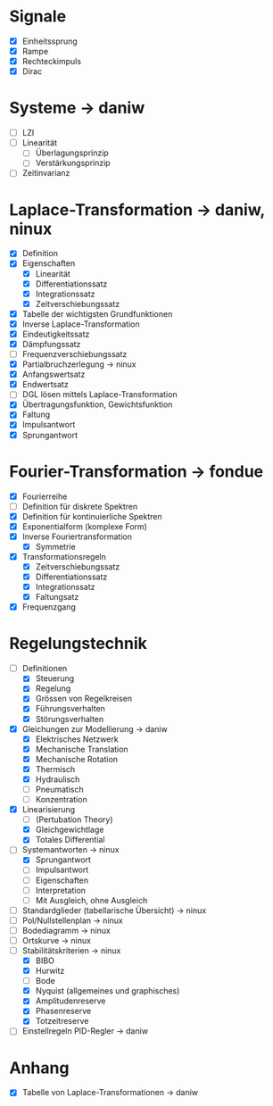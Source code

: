 # Signale
  - [x] Einheitssprung
  - [x] Rampe
  - [x] Rechteckimpuls
  - [x] Dirac 

# Systeme -> daniw
  - [ ] LZI
  - [ ] Linearität 
    - [ ] Überlagungsprinzip
    - [ ] Verstärkungsprinzip
  - [ ] Zeitinvarianz

# Laplace-Transformation -> daniw, ninux
  - [x] Definition
  - [x] Eigenschaften 
    - [x] Linearität
    - [x] Differentiationssatz
    - [x] Integrationssatz
    - [x] Zeitverschiebungssatz
  - [x] Tabelle der wichtigsten Grundfunktionen
  - [x] Inverse Laplace-Transformation
  - [x] Eindeutigkeitssatz
  - [x] Dämpfungssatz
  - [ ] Frequenzverschiebungssatz
  - [x] Partialbruchzerlegung -> ninux
  - [x] Anfangswertsatz
  - [x] Endwertsatz 
  - [ ] DGL lösen mittels Laplace-Transformation
  - [x] Übertragungsfunktion, Gewichtsfunktion
  - [x] Faltung
  - [x] Impulsantwort
  - [x] Sprungantwort

# Fourier-Transformation -> fondue
  - [x] Fourierreihe 
  - [ ] Definition für diskrete Spektren
  - [x] Definition für kontinuierliche Spektren
  - [x] Exponentialform (komplexe Form)
  - [x] Inverse Fouriertransformation
    - [x] Symmetrie
  - [x] Transformationsregeln
    - [x] Zeitverschiebungssatz
    - [x] Differentiationssatz
    - [x] Integrationssatz
    - [x] Faltungsatz
  - [x] Frequenzgang

# Regelungstechnik
  - [ ] Definitionen
    - [x] Steuerung
    - [x] Regelung
    - [x] Grössen von Regelkreisen
    - [x] Führungsverhalten
    - [x] Störungsverhalten
  - [x] Gleichungen zur Modellierung -> daniw
    - [x] Elektrisches Netzwerk
    - [x] Mechanische Translation
    - [x] Mechanische Rotation
    - [x] Thermisch
    - [x] Hydraulisch
    - [ ] Pneumatisch
    - [ ] Konzentration
  - [x] Linearisierung
    - [ ] (Pertubation Theory)
    - [x] Gleichgewichtlage
    - [x] Totales Differential
  - [ ] Systemantworten -> ninux
    - [x] Sprungantwort
    - [ ] Impulsantwort
    - [ ] Eigenschaften
    - [ ] Interpretation
    - [ ] Mit Ausgleich, ohne Ausgleich
  - [ ] Standardglieder (tabellarische Übersicht) -> ninux
  - [ ] Pol/Nullstellenplan -> ninux
  - [ ] Bodediagramm -> ninux
  - [ ] Ortskurve -> ninux
  - [ ] Stabilitätskriterien -> ninux
    - [x] BIBO
    - [x] Hurwitz
    - [ ] Bode
    - [x] Nyquist (allgemeines und graphisches)
    - [x] Amplitudenreserve
    - [x] Phasenreserve
    - [x] Totzeitreserve
  - [ ] Einstellregeln PID-Regler -> daniw

# Anhang
  - [x] Tabelle von Laplace-Transformationen -> daniw
